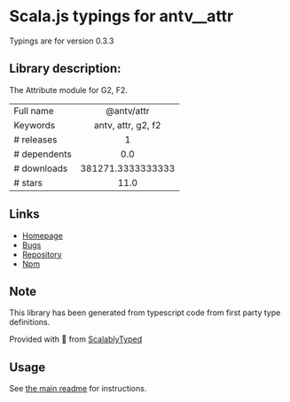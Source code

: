 
# Scala.js typings for antv__attr

Typings are for version 0.3.3

## Library description:
The Attribute module for G2, F2.

|                    |                 |
| ------------------ | :-------------: |
| Full name          | @antv/attr |
| Keywords           | antv, attr, g2, f2 |
| # releases         | 1 |
| # dependents       | 0.0 |
| # downloads        | 381271.3333333333 |
| # stars            | 11.0 |

## Links
- [Homepage](https://github.com/antvis/attr#readme)
- [Bugs](https://github.com/antvis/attr/issues)
- [Repository](https://github.com/antvis/attr)
- [Npm](https://www.npmjs.com/package/%40antv%2Fattr)
    


## Note
This library has been generated from typescript code from first party type definitions.

Provided with :purple_heart: from [ScalablyTyped](https://github.com/oyvindberg/ScalablyTyped)

## Usage
See [the main readme](../../readme.md) for instructions.


